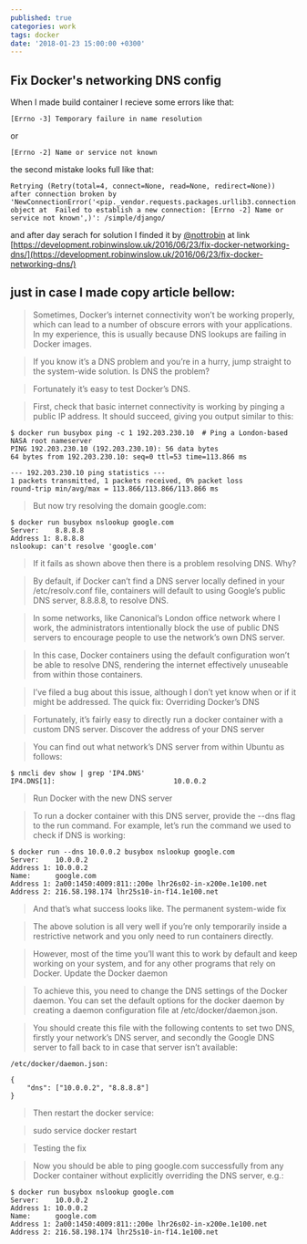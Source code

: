 ```yaml
---
published: true
categories: work
tags: docker
date: '2018-01-23 15:00:00 +0300'
---
```

## Fix Docker's networking DNS config


When I made build container I recieve some errors like that:

`[Errno -3] Temporary failure in name resolution`

or

`[Errno -2] Name or service not known`

the second mistake looks full like that:

```
Retrying (Retry(total=4, connect=None, read=None, redirect=None)) after connection broken by 'NewConnectionError('<pip._vendor.requests.packages.urllib3.connection.VerifiedHTTPSConnection object at  Failed to establish a new connection: [Errno -2] Name or service not known',)': /simple/django/
```

and after day serach for solution I finded it by [@nottrobin](https://twitter.com/nottrobin) at link [https://development.robinwinslow.uk/2016/06/23/fix-docker-networking-dns/](https://development.robinwinslow.uk/2016/06/23/fix-docker-networking-dns/)

## just in case I made copy article bellow:

> Sometimes, Docker’s internet connectivity won’t be working properly, which can lead to a number of obscure errors with your applications. In my experience, this is usually because DNS lookups are failing in Docker images. 

> If you know it’s a DNS problem and you’re in a hurry, jump straight to the system-wide solution.
Is DNS the problem?

> Fortunately it’s easy to test Docker’s DNS.

> First, check that basic internet connectivity is working by pinging a public IP address. It should succeed, giving you output similar to this:

```
$ docker run busybox ping -c 1 192.203.230.10  # Ping a London-based NASA root nameserver
PING 192.203.230.10 (192.203.230.10): 56 data bytes
64 bytes from 192.203.230.10: seq=0 ttl=53 time=113.866 ms

--- 192.203.230.10 ping statistics ---
1 packets transmitted, 1 packets received, 0% packet loss
round-trip min/avg/max = 113.866/113.866/113.866 ms
```

> But now try resolving the domain google.com:

```
$ docker run busybox nslookup google.com
Server:    8.8.8.8
Address 1: 8.8.8.8
nslookup: can't resolve 'google.com'
```

>If it fails as shown above then there is a problem resolving DNS.
Why?

>By default, if Docker can’t find a DNS server locally defined in your /etc/resolv.conf file, containers will default to using Google’s public DNS server, 8.8.8.8, to resolve DNS.

>In some networks, like Canonical’s London office network where I work, the administrators intentionally block the use of public DNS servers to encourage people to use the network’s own DNS server.

>In this case, Docker containers using the default configuration won’t be able to resolve DNS, rendering the internet effectively unuseable from within those containers.

>I’ve filed a bug about this issue, although I don’t yet know when or if it might be addressed.
The quick fix: Overriding Docker’s DNS

>Fortunately, it’s fairly easy to directly run a docker container with a custom DNS server.
Discover the address of your DNS server

>You can find out what network’s DNS server from within Ubuntu as follows:

```
$ nmcli dev show | grep 'IP4.DNS'
IP4.DNS[1]:                             10.0.0.2
```

>Run Docker with the new DNS server

>To run a docker container with this DNS server, provide the --dns flag to the run command. For example, let’s run the command we used to check if DNS is working:

```
$ docker run --dns 10.0.0.2 busybox nslookup google.com
Server:    10.0.0.2
Address 1: 10.0.0.2
Name:      google.com
Address 1: 2a00:1450:4009:811::200e lhr26s02-in-x200e.1e100.net
Address 2: 216.58.198.174 lhr25s10-in-f14.1e100.net
```

>And that’s what success looks like.
The permanent system-wide fix

>The above solution is all very well if you’re only temporarily inside a restrictive network and you only need to run containers directly.

>However, most of the time you’ll want this to work by default and keep working on your system, and for any other programs that rely on Docker.
Update the Docker daemon

>To achieve this, you need to change the DNS settings of the Docker daemon. You can set the default options for the docker daemon by creating a daemon configuration file at /etc/docker/daemon.json.

>You should create this file with the following contents to set two DNS, firstly your network’s DNS server, and secondly the Google DNS server to fall back to in case that server isn’t available:

```
/etc/docker/daemon.json:

{
    "dns": ["10.0.0.2", "8.8.8.8"]
}
```

>Then restart the docker service:

>sudo service docker restart

>Testing the fix

>Now you should be able to ping google.com successfully from any Docker container without explicitly overriding the DNS server, e.g.:

```
$ docker run busybox nslookup google.com
Server:    10.0.0.2
Address 1: 10.0.0.2
Name:      google.com
Address 1: 2a00:1450:4009:811::200e lhr26s02-in-x200e.1e100.net
Address 2: 216.58.198.174 lhr25s10-in-f14.1e100.net
```
